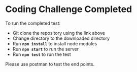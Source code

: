 # Coding Challenge Completed
To run the completed test:
- Git clone the repository using the link above
- Change directory to the downloaded directory
- Run **`npm install`** to install node modules
- Run **`npm start`** to run the server
- Run **`npm test`** to run the test

Please use postman to test the end points.
